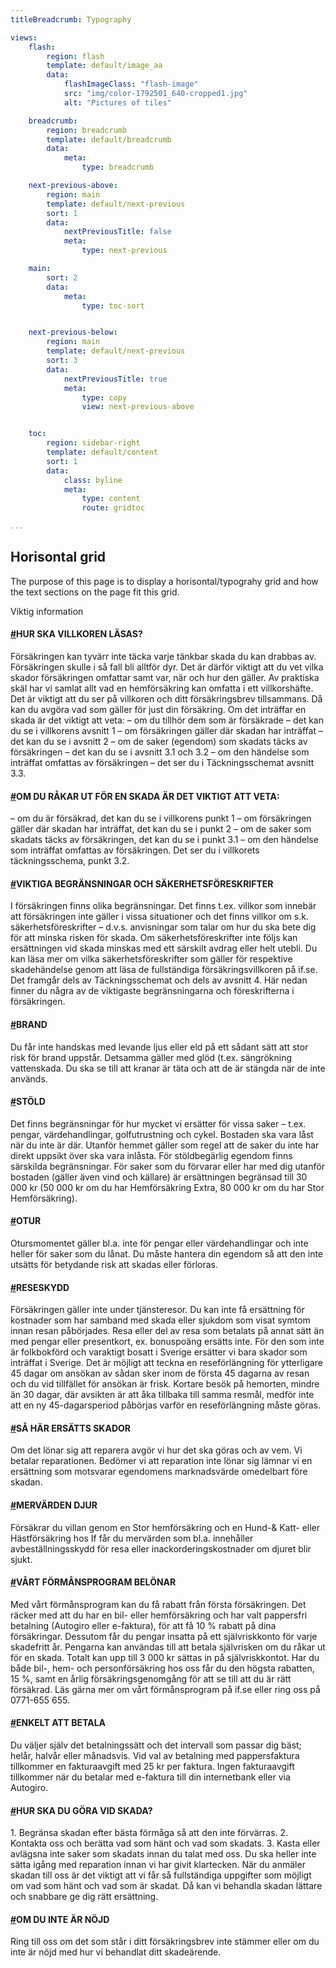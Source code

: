 ```yaml
---
titleBreadcrumb: Typography

views:
    flash:
        region: flash
        template: default/image_aa
        data:
            flashImageClass: "flash-image"
            src: "img/color-1792501_640-cropped1.jpg"
            alt: "Pictures of tiles"

    breadcrumb:
        region: breadcrumb
        template: default/breadcrumb
        data:
            meta:
                type: breadcrumb

    next-previous-above:
        region: main
        template: default/next-previous
        sort: 1
        data:
            nextPreviousTitle: false
            meta:
                type: next-previous

    main:
        sort: 2
        data:
            meta:
                type: toc-sort


    next-previous-below:
        region: main
        template: default/next-previous
        sort: 3
        data:
            nextPreviousTitle: true
            meta:
                type: copy
                view: next-previous-above


    toc:
        region: sidebar-right
        template: default/content
        sort: 1
        data:
            class: byline
            meta:
                type: content
                route: gridtoc

...
```


<!--- typography.md --->
<!--- This is my page for the horisontal grid --->

Horisontal grid
----------------------------------

The purpose of this page is to display a horisontal/typograhy grid and how the text sections on the page fit this grid.

Viktig information

<h4 id="villkor"><a class="header-anchor" href="#villkor">#</a>HUR SKA VILLKOREN LÄSAS?</h4>

Försäkringen kan tyvärr inte täcka varje tänkbar skada du
kan drabbas av. Försäkringen skulle i så fall bli alltför dyr.
Det är därför viktigt att du vet vilka skador försäkringen
omfattar samt var, när och hur den gäller.
Av praktiska skäl har vi samlat allt vad en hemförsäkring
kan omfatta i ett villkorshäfte. Det är viktigt att du ser på
villkoren och ditt försäkringsbrev tillsammans. Då kan du
avgöra vad som gäller för just din försäkring.
Om det inträffar en skada är det viktigt att veta:
– om du tillhör dem som är försäkrade – det kan du se i
villkorens avsnitt 1
– om försäkringen gäller där skadan har inträffat
– det kan du se i avsnitt 2
– om de saker (egendom) som skadats täcks av försäkringen
– det kan du se i avsnitt 3.1 och 3.2
– om den händelse som inträffat omfattas av försäkringen
– det ser du i Täckningsschemat avsnitt 3.3.

<h4 id="skada"><a class="header-anchor" href="#skada">#</a>OM DU RÅKAR UT FÖR EN SKADA ÄR DET VIKTIGT ATT VETA:</h4>
– om du är försäkrad, det kan du se i villkorens punkt 1
– om försäkringen gäller där skadan har inträffat, det kan
du se i punkt 2
– om de saker som skadats täcks av försäkringen, det kan
du se i punkt 3.1
– om den händelse som inträffat omfattas av försäkringen.
Det ser du i villkorets täckningsschema, punkt 3.2.
<h4 id="begransningar"><a class="header-anchor" href="#begransningar">#</a>VIKTIGA BEGRÄNSNINGAR OCH SÄKERHETSFÖRESKRIFTER</h4>
I försäkringen finns olika begränsningar. Det finns t.ex. villkor
som innebär att försäkringen inte gäller i vissa situationer
och det finns villkor om s.k. säkerhetsföreskrifter – d.v.s.
anvisningar som talar om hur du ska bete dig för att minska
risken för skada. Om säkerhetsföreskrifter inte följs kan
ersättningen vid skada minskas med ett särskilt avdrag eller
helt utebli.
Du kan läsa mer om vilka säkerhetsföreskrifter som gäller
för respektive skadehändelse genom att läsa de fullständiga
försäkringsvillkoren på if.se. Det framgår dels av
Täckningsschemat och dels av avsnitt 4. Här nedan finner
du några av de viktigaste begränsningarna och föreskrifterna
i försäkringen.
<h4 id="brand"><a class="header-anchor" href="#brand">#</a>BRAND</h4>
Du får inte handskas med levande ljus eller eld på ett
sådant sätt att stor risk för brand uppstår. Detsamma gäller
med glöd (t.ex. sängrökning vattenskada. Du ska se till att
kranar är täta och att de är stängda när de inte används.
<h4 id="stold"><a class="header-anchor" href="#stold">#</a>STÖLD</h4>
Det finns begränsningar för hur mycket vi ersätter för
vissa saker – t.ex. pengar, värdehandlingar, golfutrustning
och cykel. Bostaden ska vara låst när du inte är där.
Utanför hemmet gäller som regel att de saker du inte
har direkt uppsikt över ska vara inlåsta. För stöldbegärlig
egendom finns särskilda begränsningar. För saker som du
förvarar eller har med dig utanför bostaden (gäller även
vind och källare) är ersättningen begränsad till 30 000 kr
(50 000 kr om du har Hemförsäkring Extra, 80 000 kr om
du har Stor Hemförsäkring).
<h4 id="otur"><a class="header-anchor" href="#otur">#</a>OTUR</h4>
Otursmomentet gäller bl.a. inte för pengar eller värdehandlingar
och inte heller för saker som du lånat.
Du måste hantera din egendom så att den inte utsätts för
betydande risk att skadas eller förloras.
<h4 id="reseskydd"><a class="header-anchor" href="#reseskydd">#</a>RESESKYDD</h4>
Försäkringen gäller inte under tjänsteresor. Du kan inte få
ersättning för kostnader som har samband med skada eller
sjukdom som visat symtom innan resan påbörjades. Resa
eller del av resa som betalats på annat sätt än med pengar
eller presentkort, ex. bonuspoäng ersätts inte. För den som
inte är folkbokförd och varaktigt bosatt i Sverige ersätter vi
bara skador som inträffat i Sverige. Det är möjligt att teckna
en reseförlängning för ytterligare 45 dagar om ansökan
av sådan sker inom de första 45 dagarna av resan och du
vid tillfället för ansökan är frisk. Kortare besök på hemorten,
mindre än 30 dagar, där avsikten är att åka tillbaka
till samma resmål, medför inte att en ny 45-dagarsperiod
påbörjas varför en reseförlängning måste göras.
<h4 id="ersattning"><a class="header-anchor" href="#ersattning">#</a>SÅ HÄR ERSÄTTS SKADOR</h4>
Om det lönar sig att reparera avgör vi hur det ska göras
och av vem. Vi betalar reparationen.
Bedömer vi att reparation inte lönar sig lämnar vi en
ersättning som motsvarar egendomens marknadsvärde
omedelbart före skadan.
<h4 id="djur"><a class="header-anchor" href="#djur">#</a>MERVÄRDEN DJUR</h4>
Försäkrar du villan genom en Stor hemförsäkring och en
Hund-& Katt- eller Hästförsäkring hos If får du mervärden
som bl.a. innehåller avbeställningsskydd för resa eller
inackorderingskostnader om djuret blir sjukt.
<h4 id="formansprogram"><a class="header-anchor" href="#formansprogram">#</a>VÅRT FÖRMÅNSPROGRAM BELÖNAR</h4>
Med vårt förmånsprogram kan du få rabatt från första
försäkringen. Det räcker med att du har en bil- eller hemförsäkring
och har valt pappersfri betalning (Autogiro eller
e-faktura), för att få 10 % rabatt på dina försäkringar.
Dessutom får du pengar insatta på ett självriskkonto för
varje skadefritt år. Pengarna kan användas till att betala
självrisken om du råkar ut för en skada. Totalt kan upp till
3 000 kr sättas in på självriskkontot.
Har du både bil-, hem- och personförsäkring hos oss får
du den högsta rabatten, 15 %, samt en årlig försäkringsgenomgång
för att se till att du är rätt försäkrad.
Läs gärna mer om vårt förmånsprogram på if.se eller ring
oss på 0771-655 655.
<h4 id="betala"><a class="header-anchor" href="#betala">#</a>ENKELT ATT BETALA</h4>
Du väljer själv det betalningssätt och det intervall som passar
dig bäst; helår, halvår eller månadsvis. Vid val av betalning
med pappersfaktura tillkommer en fakturaavgift med 25 kr
per faktura. Ingen fakturaavgift tillkommer när du betalar
med e-faktura till din internetbank eller via Autogiro.
<h4 id="hur gora"><a class="header-anchor" href="#hur gora">#</a>HUR SKA DU GÖRA VID SKADA?</h4>
1. Begränsa skadan efter bästa förmåga så att den inte
förvärras.
2. Kontakta oss och berätta vad som hänt och vad som
skadats.
3. Kasta eller avlägsna inte saker som skadats innan du
talat med oss. Du ska heller inte sätta igång med reparation
innan vi har givit klartecken.
När du anmäler skadan till oss är det viktigt att vi får så
fullständiga uppgifter som möjligt om vad som hänt och
vad som är skadat. Då kan vi behandla skadan lättare och
snabbare ge dig rätt ersättning.
<h4 id="inte nojd"><a class="header-anchor" href="#inte nojd">#</a>OM DU INTE ÄR NÖJD
</h4>
Ring till oss om det som står i ditt försäkringsbrev inte
stämmer eller om du inte är nöjd med hur vi behandlat
ditt skadeärende.
